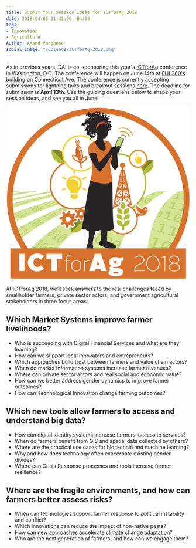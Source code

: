 ```yaml
---
title: Submit Your Session Ideas for ICTforAg 2018
date: 2018-04-06 11:41:00 -04:00
tags:
- Innovation
- Agriculture
Author: Anand Varghese
social-image: "/uploads/ICTforAg-2018.png"
---
```


As in previous years, DAI is co-sponsoring this year's [ICTforAg](http://ictforag.org/) conference in Washington, D.C. The conference will happen on June 14th at [FHI 360's building](https://www.google.com/maps/place/FHI+360/@38.9151844,-77.0456242,15z/data=!4m5!3m4!1s0x0:0x96ade8a1ba6f2bc8!8m2!3d38.9151844!4d-77.0456242) on Connecticut Ave. The conference is currently accepting submissions for lightning talks and breakout sessions [here](http://ictforag.org/present/). The deadline for submission is **April 13th**. Use the guiding questions below to shape your session ideas, and see you all in June!

![ICTforAg-2018.png](/uploads/ICTforAg-2018.png)

<!--more-->

At ICTforAg 2018, we’ll seek answers to the real challenges faced by smallholder farmers, private sector actors, and government agricultural stakeholders in three focus areas:

## Which Market Systems improve farmer livelihoods?

* Who is succeeding with Digital Financial Services and what are they learning?
* How can we support local innovators and entrepreneurs?
* Which approaches build trust between farmers and value chain actors?
* When do market information systems increase farmer revenues?
* Where can private sector actors add real social and economic value?
* How can we better address gender dynamics to improve farmer outcomes?
* How can Technological Innovation change farming outcomes?

## Which new tools allow farmers to access and understand big data?

* How can digital identity systems increase farmers’ access to services?
* When do farmers benefit from GIS and spatial data collected by others?
* Where are the practical use cases for blockchain and machine learning?
* Why and how does technology often exacerbate existing gender divides?
* Where can Crisis Response processes and tools increase farmer resilience?

## Where are the fragile environments, and how can farmers better assess risks?

* When can technologies support farmer response to political instability and conflict?
* Which innovations can reduce the impact of non-native pests?
* How can new approaches accelerate climate change adaptation?
* Who are the next generation of farmers, and how can we engage them?